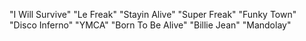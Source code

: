 





"I Will Survive"
"Le Freak"
"Stayin Alive"
"Super Freak"
"Funky Town"
"Disco Inferno"
"YMCA"
"Born To Be Alive"
"Billie Jean"
"Mandolay"

